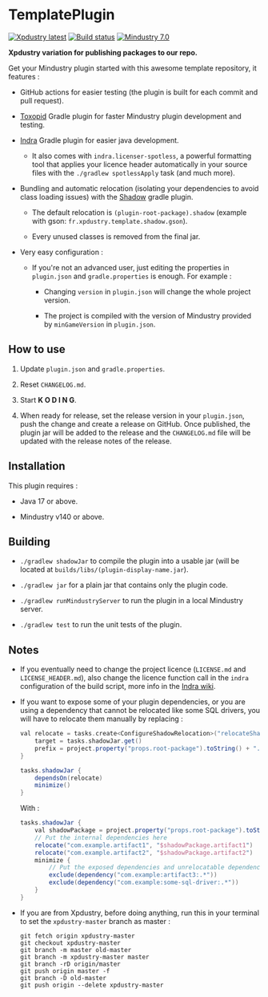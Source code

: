 # TemplatePlugin

[![Xpdustry latest](https://maven.xpdustry.fr/api/badge/latest/releases/fr/xpdustry/template?color=00FFFF&name=TemplatePlugin&prefix=v)](https://github.com/Xpdustry/TemplatePlugin/releases)
[![Build status](https://github.com/Xpdustry/TemplatePlugin/actions/workflows/build.yml/badge.svg?branch=master&event=push)](https://github.com/Xpdustry/TemplatePlugin/actions/workflows/build.yml)
[![Mindustry 7.0 ](https://img.shields.io/badge/Mindustry-7.0-ffd37f)](https://github.com/Anuken/Mindustry/releases)

**Xpdustry variation for publishing packages to our repo.**

Get your Mindustry plugin started with this awesome template repository, it features :

- GitHub actions for easier testing (the plugin is built for each commit and pull request).

- [Toxopid](https://plugins.gradle.org/plugin/fr.xpdustry.toxopid) Gradle plugin for faster Mindustry plugin
  development and testing.

- [Indra](https://plugins.gradle.org/plugin/net.kyori.indra) Gradle plugin for easier java development.

  - It also comes with `indra.licenser-spotless`, a powerful formatting tool that applies your
    licence header automatically in your source files with the `./gradlew spotlessApply` task (and much more).

- Bundling and automatic relocation (isolating your dependencies to avoid class loading issues) with the
  [Shadow](https://imperceptiblethoughts.com/shadow/) gradle plugin.

  - The default relocation is `(plugin-root-package).shadow` (example with gson: `fr.xpdustry.template.shadow.gson`).

  - Every unused classes is removed from the final jar.

- Very easy configuration :

  - If you're not an advanced user, just editing the properties in `plugin.json` and `gradle.properties` is enough.
    For example :

    - Changing `version` in `plugin.json` will change the whole project version.

    - The project is compiled with the version of Mindustry provided by `minGameVersion` in `plugin.json`.

## How to use

1. Update `plugin.json` and  `gradle.properties`.

2. Reset `CHANGELOG.md`.

3. Start **K O D I N G**.

4. When ready for release, set the release version in your `plugin.json`, push the change and create a release on
   GitHub. Once published, the plugin jar will be added to the release and the `CHANGELOG.md` file will be updated
   with the release notes of the release.

## Installation

This plugin requires :

- Java 17 or above.

- Mindustry v140 or above.

## Building

- `./gradlew shadowJar` to compile the plugin into a usable jar (will be located
  at `builds/libs/(plugin-display-name.jar`).

- `./gradlew jar` for a plain jar that contains only the plugin code.

- `./gradlew runMindustryServer` to run the plugin in a local Mindustry server.

- `./gradlew test` to run the unit tests of the plugin.

## Notes

- If you eventually need to change the project licence (`LICENSE.md` and `LICENSE_HEADER.md`), also change the licence
  function call in the `indra` configuration of the build script, more info in the
  [Indra wiki](https://github.com/KyoriPowered/indra/wiki/indra-publishing#indra-extension-properties-and-methods).

- If you want to expose some of your plugin dependencies, or you are using a dependency that cannot be relocated like
  some SQL drivers, you will have to relocate them manually by replacing :

  ```gradle
  val relocate = tasks.create<ConfigureShadowRelocation>("relocateShadowJar") {
      target = tasks.shadowJar.get()
      prefix = project.property("props.root-package").toString() + ".shadow"
  }

  tasks.shadowJar {
      dependsOn(relocate)
      minimize()
  }
  ```

  With :

  ```gradle
  tasks.shadowJar {
      val shadowPackage = project.property("props.root-package").toString() + ".shadow"
      // Put the internal dependencies here
      relocate("com.example.artifact1", "$shadowPackage.artifact1")
      relocate("com.example.artifact2", "$shadowPackage.artifact2")
      minimize {
          // Put the exposed dependencies and unrelocatable dependencies here
          exclude(dependency("com.example:artifact3:.*"))
          exclude(dependency("com.example:some-sql-driver:.*"))
      }
  }
  ```

- If you are from Xpdustry, before doing anything, run this in your terminal to set the `xpdustry-master` branch as master :

  ```batch
  git fetch origin xpdustry-master
  git checkout xpdustry-master
  git branch -m master old-master
  git branch -m xpdustry-master master
  git branch -rD origin/master
  git push origin master -f
  git branch -D old-master
  git push origin --delete xpdustry-master
  ```
